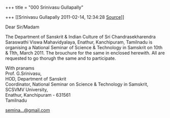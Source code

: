 +++
title = "000 Srinivasu Gullapally"

+++
[[Srinivasu Gullapally	2011-02-14, 12:34:28 [Source](https://groups.google.com/g/bvparishat/c/SGqpIx7CLqU)]]



Dear Sir/Madam  
  
The Department of Sanskrit & Indian Culture of Sri Chandrasekharendra Saraswathi Viswa Mahavidyalaya, Enathur, Kanchipuram, Tamilnadu is organising a National Seminar of Science & Technology in Samskrit on 10th & 11th, March 2011. The brouchure for the same in enclosed herewith. All are requested to go thorugh the same and to participate.  
  
With pranams  
Prof. G.Srinivasu,  
HOD, Department of Sanskrit  
Coordinator, National Seminar on Science & Technology in Samskrit,  
SCSVMV University,  
Enathur, Kanchipuram - 631561  
Tamilnadu

[semina...@gmail.com]()

